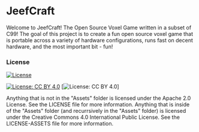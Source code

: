 # JeefCraft

Welcome to JeefCraft! The Open Source Voxel Game written in a subset of C99! The goal of this project is to create a fun open source voxel game that is portable across a variety of hardware configurations, runs fast on decent hardware, and the most important bit - fun!

### License

[![License](https://img.shields.io/badge/License-Apache%202.0-blue.svg)](https://opensource.org/licenses/Apache-2.0)

[![License: CC BY 4.0](https://licensebuttons.net/l/by/4.0/80x15.png)](https://creativecommons.org/licenses/by/4.0/)
[![License: CC BY 4.0](https://img.shields.io/badge/License-CC%20BY%204.0-lightgrey.svg)]

Anything that is not in the "Assets" folder is licensed under the Apache 2.0 License. See the LICENSE file for more information. Anything that is inside of the "Assets" folder (and recurrsively in the "Assets" folder) is licensed under the Creative Commons 4.0 International Public License. See the LICENSE-ASSETS file for more information.